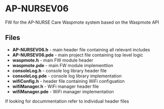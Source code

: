 # AP-NURSEV06

FW for the AP-NURSE Care Waspmote system based on the Waspmote API

## Files
* **AP-NURSEV06.h** - main header file containing all relevant includes
* **AP-NURSEV06.pde** - main project file containing top level logic
* **waspmote.h** - main FW module header
* **waspmote.pde** - main FW module implementtion
* **consoleLog.h** - console log library header file
* **consoleLog.pde** - console log library implementation
* **wifiConfig.h** - header file containing WiFi configuation
* **wifiManager.h** - WiFi manager header file
* **wifiManager.pde** - WiFi manager implementation

If looking for docummentation refer to individual header files
